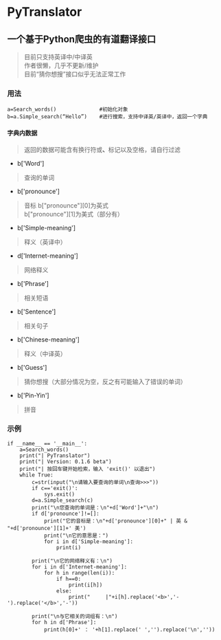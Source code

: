 # PyTranslator
## 一个基于Python爬虫的有道翻译接口
> 目前只支持英译中/中译英 \
> 作者很懒，几乎不更新/维护 \
> 目前“猜你想搜”接口似乎无法正常工作

### 用法
~~~
a=Search_words()              #初始化对象
b=a.Simple_search(“Hello”)    #进行搜索，支持中译英/英译中，返回一个字典
~~~
#### 字典内数据
> 返回的数据可能含有换行符或<b>、</b>标记以及空格，请自行过滤
* b['Word']
> 查询的单词
* b['pronounce']
> 音标
> b["pronounce"][0]为英式 \
> b["pronounce"][1]为美式（部分有）
* b['Simple-meaning']
> 释义（英译中）
* d['Internet-meaning']
> 网络释义
* b['Phrase']
> 相关短语
* b['Sentence']
> 相关句子
* b['Chinese-meaning']
> 释义（中译英）
* b['Guess']
> 猜你想搜（大部分情况为空，反之有可能输入了错误的单词）
* b['Pin-Yin']
> 拼音 

### 示例
~~~
if __name__ == '__main__':
    a=Search_words()
    print("| PyTranslator")
    print("| Version: 0.1.6 beta")
    print("| 按回车键开始检索，输入 'exit()' 以退出")
    while True:
        c=str(input("\n请输入要查询的单词\n查询>>>"))
        if c=='exit()':
            sys.exit()
        d=a.Simple_search(c)
        print("\n您查询的单词是：\n"+d['Word']+"\n")
        if d['pronounce']!=[]:
            print("它的音标是：\n"+d['pronounce'][0]+" | 英 & "+d['pronounce'][1]+' 美')
            print("\n它的意思是：")
            for i in d['Simple-meaning']:
                print(i)

        print("\n它的网络释义有：\n")
        for i in d['Internet-meaning']:
            for h in range(len(i)):
                if h==0:
                    print(i[h])
                else:
                    print("     |"+i[h].replace('<b>','-').replace('</b>','-'))

        print("\n与它相关的词组有：\n")
        for h in d['Phrase']:
            print(h[0]+' ： '+h[1].replace(' ','').replace('\n',''))
            
~~~
